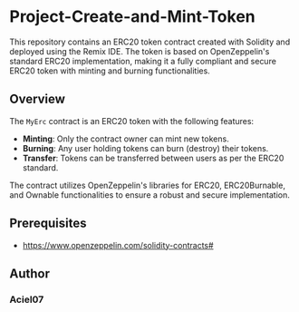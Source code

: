 # Project-Create-and-Mint-Token
This repository contains an ERC20 token contract created with Solidity and deployed using the Remix IDE. The token is based on OpenZeppelin's standard ERC20 implementation, making it a fully compliant and secure ERC20 token with minting and burning functionalities.

## Overview

The `MyErc` contract is an ERC20 token with the following features:
- **Minting**: Only the contract owner can mint new tokens.
- **Burning**: Any user holding tokens can burn (destroy) their tokens.
- **Transfer**: Tokens can be transferred between users as per the ERC20 standard.

The contract utilizes OpenZeppelin's libraries for ERC20, ERC20Burnable, and Ownable functionalities to ensure a robust and secure implementation.

## Prerequisites
- https://www.openzeppelin.com/solidity-contracts#

## Author
### Aciel07
